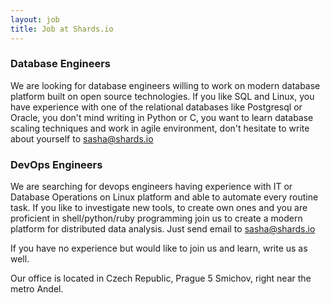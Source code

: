 ```yaml
---
layout: job
title: Job at Shards.io
---
```


### Database Engineers

We are looking for database engineers willing to work on modern database platform built on open source technologies.
If you like SQL and Linux, you have experience with one of the relational databases like Postgresql or Oracle, 
you don't mind writing in Python or C, you want to learn database scaling techniques and work in agile environment, 
don't hesitate to write about yourself to [sasha@shards.io](mailto:sasha@shards.io)

### DevOps Engineers

We are searching for devops engineers having experience with IT or Database Operations on Linux platform 
and able to automate every routine task. 
If you like to investigate new tools, to create own ones and you are proficient in shell/python/ruby programming
join us to create a modern platform for distributed data analysis. Just send email to [sasha@shards.io](mailto:sasha@shards.io)

If you have no experience but would like to join us and learn, write us as well.

Our office is located in Czech Republic, Prague 5 Smichov, right near the metro Andel.

